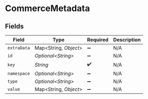 # CommerceMetadata


## Fields

| Field                  | Type                   | Required               | Description            |
| ---------------------- | ---------------------- | ---------------------- | ---------------------- |
| `extraData`            | Map\<String, *Object*> | :heavy_minus_sign:     | N/A                    |
| `id`                   | *Optional\<String>*    | :heavy_minus_sign:     | N/A                    |
| `key`                  | *String*               | :heavy_check_mark:     | N/A                    |
| `namespace`            | *Optional\<String>*    | :heavy_minus_sign:     | N/A                    |
| `type`                 | *Optional\<String>*    | :heavy_minus_sign:     | N/A                    |
| `value`                | Map\<String, *Object*> | :heavy_minus_sign:     | N/A                    |
